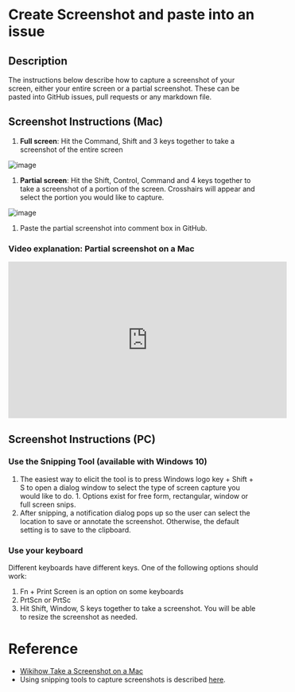 # Create Screenshot and paste into an issue

## Description

The instructions below describe how to capture a screenshot of your screen, either your entire screen or a partial screenshot. These can be pasted into GitHub issues, pull requests or any markdown file.

## Screenshot Instructions (Mac)

1. **Full screen**: Hit the Command, Shift and 3 keys together to take a screenshot of the entire screen

![image](https://user-images.githubusercontent.com/6722114/181063086-d14b3e28-9d25-4464-b575-ae58b69ef395.png)

1. **Partial screen**: Hit the Shift, Control, Command and 4 keys together to take a screenshot of a portion of the screen. Crosshairs will appear and select the portion you would like to capture.

![image](https://user-images.githubusercontent.com/6722114/181063353-c96be768-0763-402b-8a0b-811ad41fb808.png)

1. Paste the partial screenshot into comment box in GitHub.

### Video explanation: Partial screenshot on a Mac

<iframe width="560" height="315" src="https://www.youtube.com/embed/W1DWZbYQc7Y" title="YouTube video player" frameborder="0" allow="accelerometer; autoplay; clipboard-write; encrypted-media; gyroscope; picture-in-picture" allowfullscreen></iframe>

## Screenshot Instructions (PC)

### Use the Snipping Tool (available with Windows 10)

1. The easiest way to elicit the tool is to press Windows logo key + Shift + S to open a dialog window to select the type of screen capture you would like to do. 1. Options exist for free form, rectangular, window or full screen snips.
1. After snipping, a notification dialog pops up so the user can select the location to save or annotate the screenshot. Otherwise, the default setting is to save to the clipboard.

### Use your keyboard

Different keyboards have different keys. One of the following options should work:

1. Fn + Print Screen is an option on some keyboards
1. PrtScn or PrtSc
1. Hit Shift, Window, S keys together to take a screenshot. You will be able to resize the screenshot as needed.

# Reference

- [Wikihow Take a Screenshot on a Mac](https://www.wikihow.com/Take-a-Screenshot-on-a-Mac)
- Using snipping tools to capture screenshots is described [here](https://support.microsoft.com/en-us/windows/use-snipping-tool-to-capture-screenshots-00246869-1843-655f-f220-97299b865f6b).
